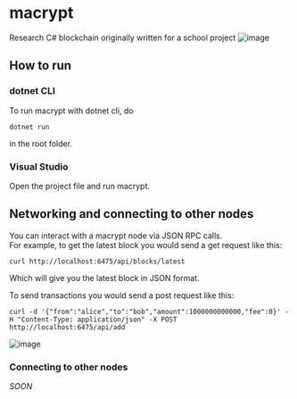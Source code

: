# macrypt
Research C# blockchain originally written for a school project
![image](https://user-images.githubusercontent.com/55022497/121388312-adc48600-c94b-11eb-9ba6-60fa6ef1d0d6.png)

## How to run

### dotnet CLI

To run macrypt with dotnet cli, do
```shell
dotnet run
```
in the root folder.

### Visual Studio

Open the project file and run macrypt.

## Networking and connecting to other nodes

You can interact with a macrypt node via JSON RPC calls.   
For example, to get the latest block you would send a get request like this:   
```shell
curl http://localhost:6475/api/blocks/latest
```   
Which will give you the latest block in JSON format.

To send transactions you would send a post request like this:   
```shell
curl -d '{"from":"alice","to":"bob","amount":1000000000000,"fee":0}' -H "Content-Type: application/json" -X POST http://localhost:6475/api/add
```     
![image](https://user-images.githubusercontent.com/55022497/121389181-6f7b9680-c94c-11eb-9f90-49f7a4701094.png)

### Connecting to other nodes
*SOON*
